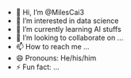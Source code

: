 - 👋 Hi, I’m @MilesCai3
- 👀 I’m interested in data science
- 🌱 I’m currently learning AI stuffs
- 💞️ I’m looking to collaborate on ...
- 📫 How to reach me ...
- 😄 Pronouns: He/his/him
- ⚡ Fun fact: ...

<!---
MilesCai3/MilesCai3 is a ✨ special ✨ repository because its `README.md` (this file) appears on your GitHub profile.
You can click the Preview link to take a look at your changes.
--->
